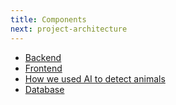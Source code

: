 ```yaml
---
title: Components
next: project-architecture
---
```


- [Backend](backend)
- [Frontend](frontend)
- [How we used AI to detect animals](ai)
- [Database](database)
